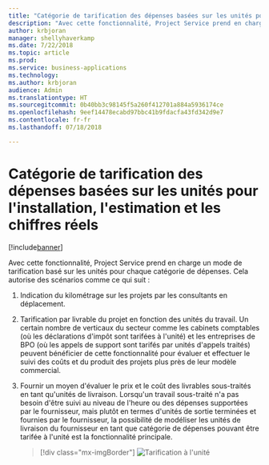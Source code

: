 ```yaml
---
title: "Catégorie de tarification des dépenses basées sur les unités pour l'installation, l'estimation et les chiffres réels"
description: "Avec cette fonctionnalité, Project Service prend en charge un mode de tarification basé sur les unités pour chaque catégorie de dépenses."
author: krbjoran
manager: shellyhaverkamp
ms.date: 7/22/2018
ms.topic: article
ms.prod: 
ms.service: business-applications
ms.technology: 
ms.author: krbjoran
audience: Admin
ms.translationtype: HT
ms.sourcegitcommit: 0b40bb3c98145f5a260f412701a884a5936174ce
ms.openlocfilehash: 9eef14478ecabd97bbc41b9fdacfa43fd342d9e7
ms.contentlocale: fr-fr
ms.lasthandoff: 07/18/2018

---
```

#  <a name="unit-aware-expense-category-pricing-for-setup-estimation-and-actuals"></a>Catégorie de tarification des dépenses basées sur les unités pour l'installation, l'estimation et les chiffres réels 


[!include[banner](../../../../includes/banner.md)]

Avec cette fonctionnalité, Project Service prend en charge un mode de tarification basé sur les unités pour chaque catégorie de dépenses. Cela autorise des scénarios comme ce qui suit :

1.  Indication du kilométrage sur les projets par les consultants en déplacement.

2.  Tarification par livrable du projet en fonction des unités du travail. Un certain nombre de verticaux du secteur comme les cabinets comptables (où les déclarations d'impôt sont tarifées à l'unité) et les entreprises de BPO (où les appels de support sont tarifés par unités d'appels traités) peuvent bénéficier de cette fonctionnalité pour évaluer et effectuer le suivi des coûts et du produit des projets plus près de leur modèle commercial.

3.  Fournir un moyen d'évaluer le prix et le coût des livrables sous-traités en tant qu'unités de livraison. Lorsqu'un travail sous-traité n'a pas besoin d'être suivi au niveau de l'heure ou des dépenses supportées par le fournisseur, mais plutôt en termes d'unités de sortie terminées et fournies par le fournisseur, la possibilité de modéliser les unités de livraison du fournisseur en tant que catégorie de dépenses pouvant être tarifée à l'unité est la fonctionnalité principale.

    > [!div class="mx-imgBorder"]
    > ![](media/unit-aware-expense-category-pricing-setup-estimation-actuals-1.png "Tarification à l'unité")
<!-- Picture 4 -->


